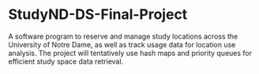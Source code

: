 # StudyND-DS-Final-Project
A software program to reserve and manage study locations across the University of Notre Dame, as well as track usage data for location use analysis. The project will tentatively use hash maps and priority queues for efficient study space data retrieval.

